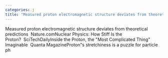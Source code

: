 ```yaml
---
categories: j
title: "Measured proton electromagnetic structure deviates from theoretical predictions  Naturecom"
---
```

Measured proton electromagnetic structure deviates from theoretical predictions&nbsp;&nbsp;Nature.comNuclear Physics: How Stiff Is the Proton?&nbsp;&nbsp;SciTechDailyInside the Proton, the "Most Complicated Thing" Imaginable&nbsp;&nbsp;Quanta MagazineProton"s stretchiness is a puzzle for particle ph